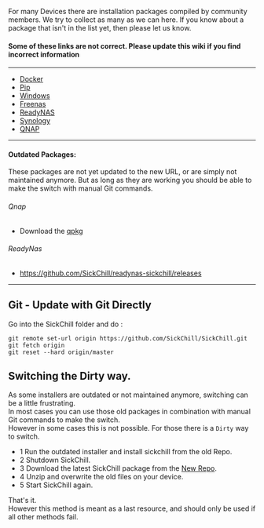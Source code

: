 For many Devices there are installation packages compiled by community members. We try to collect as many as we can here. If you know about a package that isn't in the list yet, then please let us know.

#### Some of these links are not correct. Please update this wiki if you find incorrect information

---

- [Docker](Docker)
- [Pip](Pip)
- [Windows](https://github.com/SickChill/SickChillInstaller/releases/latest)
- [Freenas](Freenas)
- [ReadyNAS](ReadyNAS)
- [Synology](Synology)
- [QNAP](https://github.com/OneCDOnly/sherpa)

---

#### Outdated Packages:

These packages are not yet updated to the new URL, or are simply not maintained anymore. But as long as they are working you should be able to make the switch with manual Git commands.

###### Qnap

- Download the [qpkg](https://www.qnapclub.eu/fr/qpkg/1202)

###### ReadyNas

- https://github.com/SickChill/readynas-sickchill/releases

---

## Git - Update with Git Directly

Go into the SickChill folder and do :

```
git remote set-url origin https://github.com/SickChill/SickChill.git
git fetch origin
git reset --hard origin/master
```

## Switching the Dirty way.

As some installers are outdated or not maintained anymore, switching can be a little frustrating.  
In most cases you can use those old packages in combination with manual Git commands to make the switch.  
However in some cases this is not possible. For those there is a `Dirty` way to switch.

- 1 Run the outdated installer and install sickchill from the old Repo.
- 2 Shutdown SickChill.
- 3 Download the latest SickChill package from the [New Repo](https://github.com/SickChill/SickChill/archive/master.zip).
- 4 Unzip and overwrite the old files on your device.
- 5 Start SickChill again.

That's it.  
However this method is meant as a last resource, and should only be used if all other methods fail.
